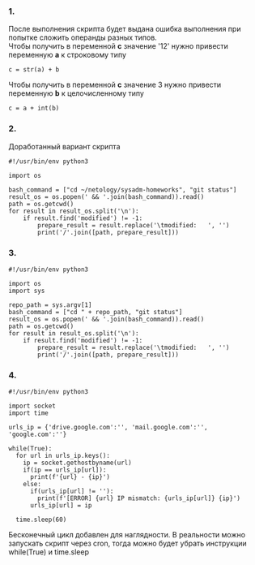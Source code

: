 ### 1. 
После выполнения скрипта будет выдана ошибка выполнения при попытке сложить операнды разных типов.  
Чтобы получить в переменной **с** значение '12' нужно привести переменную **a** к строковому типу  
```
c = str(a) + b
```
Чтобы получить в переменной **с** значение 3 нужно привести переменную **b** к целочисленному типу  
```
c = a + int(b)
```

### 2. 

Доработанный вариант скрипта  
```
#!/usr/bin/env python3

import os

bash_command = ["cd ~/netology/sysadm-homeworks", "git status"]
result_os = os.popen(' && '.join(bash_command)).read()
path = os.getcwd()
for result in result_os.split('\n'):
    if result.find('modified') != -1:
        prepare_result = result.replace('\tmodified:   ', '')
        print('/'.join([path, prepare_result]))
```

### 3.
```
#!/usr/bin/env python3

import os
import sys

repo_path = sys.argv[1]
bash_command = ["cd " + repo_path, "git status"]
result_os = os.popen(' && '.join(bash_command)).read()
path = os.getcwd()
for result in result_os.split('\n'):
    if result.find('modified') != -1:
        prepare_result = result.replace('\tmodified:   ', '')
        print('/'.join([path, prepare_result]))
```

### 4.
```
#!/usr/bin/env python3

import socket
import time

urls_ip = {'drive.google.com':'', 'mail.google.com':'', 'google.com':''}

while(True):
  for url in urls_ip.keys():
    ip = socket.gethostbyname(url)
    if(ip == urls_ip[url]):
      print(f'{url} - {ip}')
    else:
      if(urls_ip[url] != ''):
        print(f'[ERROR] {url} IP mismatch: {urls_ip[url]} {ip}')
      urls_ip[url] = ip

  time.sleep(60)
```
Бесконечный цикл добавлен для наглядности. В реальности можно запускать скрипт через cron, тогда можно будет убрать инструкции while(True) и time.sleep